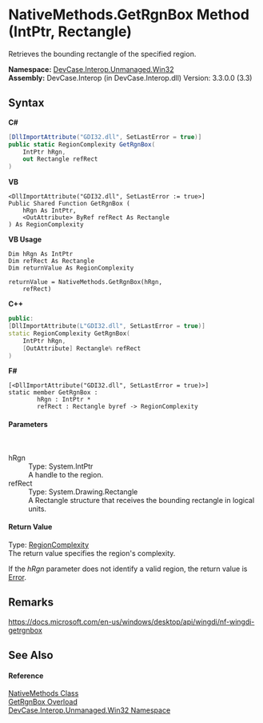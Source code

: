 # NativeMethods.GetRgnBox Method (IntPtr, Rectangle)
 

Retrieves the bounding rectangle of the specified region.

**Namespace:**&nbsp;<a href="N_DevCase_Interop_Unmanaged_Win32">DevCase.Interop.Unmanaged.Win32</a><br />**Assembly:**&nbsp;DevCase.Interop (in DevCase.Interop.dll) Version: 3.3.0.0 (3.3)

## Syntax

**C#**<br />
``` C#
[DllImportAttribute("GDI32.dll", SetLastError = true)]
public static RegionComplexity GetRgnBox(
	IntPtr hRgn,
	out Rectangle refRect
)
```

**VB**<br />
``` VB
<DllImportAttribute("GDI32.dll", SetLastError := true>]
Public Shared Function GetRgnBox ( 
	hRgn As IntPtr,
	<OutAttribute> ByRef refRect As Rectangle
) As RegionComplexity
```

**VB Usage**<br />
``` VB Usage
Dim hRgn As IntPtr
Dim refRect As Rectangle
Dim returnValue As RegionComplexity

returnValue = NativeMethods.GetRgnBox(hRgn, 
	refRect)
```

**C++**<br />
``` C++
public:
[DllImportAttribute(L"GDI32.dll", SetLastError = true)]
static RegionComplexity GetRgnBox(
	IntPtr hRgn, 
	[OutAttribute] Rectangle% refRect
)
```

**F#**<br />
``` F#
[<DllImportAttribute("GDI32.dll", SetLastError = true)>]
static member GetRgnBox : 
        hRgn : IntPtr * 
        refRect : Rectangle byref -> RegionComplexity 

```


#### Parameters
&nbsp;<dl><dt>hRgn</dt><dd>Type: System.IntPtr<br />A handle to the region.</dd><dt>refRect</dt><dd>Type: System.Drawing.Rectangle<br />A Rectangle structure that receives the bounding rectangle in logical units.</dd></dl>

#### Return Value
Type: <a href="T_DevCase_Interop_Unmanaged_Win32_Enums_RegionComplexity">RegionComplexity</a><br />The return value specifies the region's complexity. 

 If the *hRgn* parameter does not identify a valid region, the return value is <a href="T_DevCase_Interop_Unmanaged_Win32_Enums_RegionComplexity">Error</a>.

## Remarks
<a href="https://docs.microsoft.com/en-us/windows/desktop/api/wingdi/nf-wingdi-getrgnbox" target="_blank">https://docs.microsoft.com/en-us/windows/desktop/api/wingdi/nf-wingdi-getrgnbox</a>

## See Also


#### Reference
<a href="T_DevCase_Interop_Unmanaged_Win32_NativeMethods">NativeMethods Class</a><br /><a href="Overload_DevCase_Interop_Unmanaged_Win32_NativeMethods_GetRgnBox">GetRgnBox Overload</a><br /><a href="N_DevCase_Interop_Unmanaged_Win32">DevCase.Interop.Unmanaged.Win32 Namespace</a><br />